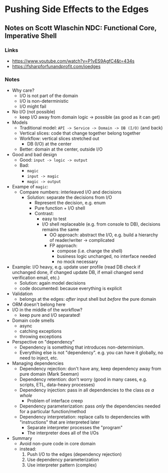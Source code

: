 # Pushing Side Effects to the Edges

## Notes on Scott Wlaschin NDC: Functional Core, Imperative Shell

### Links
- https://www.youtube.com/watch?v=P1vES9AgfC4&t=434s
- https://fsharpforfunandprofit.com/ioedges

### Notes
- Why care?
  - I/O is not part of the domain
  - I/O is non-deterministic
  - I/O might fail
- No I/O (not possible)
  - keep I/O away from domain logic -> possible (as good as it can get)
- Models
  - Traditional model: `API -> Service -> Domain -> DB (I/O)` (and back)
  - Vertical slices: code that change together belong together 
  - Workflow: vertical slices stretched out
    - DB (I/O) at the center
  - Better: domain at the center, outside I/O
- Good and bad design
  - Good: `input -> logic -> output`
  - Bad:
    - `magic`
    - `input -> magic`
    - `magic -> output`
- Exampe of `magic`:
  - Compare numbers: interleaved I/O and decisions
    - Solution: separate the decisions from I/O
      - Represent the decision, e.g. enum
      - Pure function + I/O shell
      - Contrast:
        - easy to test
        - I/O shell replaceable (e.g. from console to DB), decisions remains the same
          - OO approach: abstract the I/O, e.g. build a hierarchy of reader/writer -> complicated
          - FP approach:
            - compose (i.e. change the shell)
            - business logic unchanged, no interface needed
            - no mock necessary
- Example: I/O heavy, e.g. update user profile (read DB check if unchanged done, if changed update DB, if email changed send verification email, etc.)
  - Solution: again model decisions
  - code documented: because everything is explicit
- Validation
  - belongs at the edges: *after* input shell but *before* the pure domain
- ORM doesn't belong here
- I/O in the middle of the workflow?
  - keep pure and I/O separated!
- Domain code smells
  - async
  - catching exceptions
  - throwing exceptions
- Perspective on "dependency"
  - Dependency is something that introduces non-determinism.
  - Everything else is not "dependency". e.g. you can have it globally, no need to inject, etc.
- Managing dependencies
  - Dependency rejection: don't have any, keep dependency away from pure domain (Mark Seeman)
  - Dependency retention: don't worry (good in many cases, e.g. scripts, ETL, data-heavy processes)
  - Dependency injection: pass in all dependencies to the class _as a whole_
    - Problem of interface creep
  - Dependency parameterization: pass _only_ the dependencies needed for a particular function/method
  - Dependency interpretation: replace calls to dependencies with "instructions" that are interpreted later
    - Separate interpreter processes the "program"
    - The interpreter does all of the I/Os   
- Summary
  - Avoid non-pure code in core domain
  - instead:
    1. Push I/O to the edges (dependency rejection)
    2. Use dependency parameterization
    3. Use interpreter pattern (complex)
   
      
